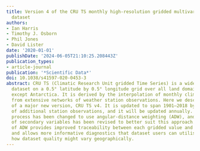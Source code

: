 ```yaml
---
title: Version 4 of the CRU TS monthly high-resolution gridded multivariate climate
  dataset
authors:
- Ian Harris
- Timothy J. Osborn
- Phil Jones
- David Lister
date: '2020-01-01'
publishDate: '2024-06-05T21:10:25.208443Z'
publication_types:
- article-journal
publication: '*Scientific Data*'
doi: 10.1038/s41597-020-0453-3
abstract: CRU TS (Climatic Research Unit gridded Time Series) is a widely used climate
  dataset on a 0.5° latitude by 0.5° longitude grid over all land domains of the world
  except Antarctica. It is derived by the interpolation of monthly climate anomalies
  from extensive networks of weather station observations. Here we describe the construction
  of a major new version, CRU TS v4. It is updated to span 1901–2018 by the inclusion
  of additional station observations, and it will be updated annually. The interpolation
  process has been changed to use angular-distance weighting (ADW), and the production
  of secondary variables has been revised to better suit this approach. This implementation
  of ADW provides improved traceability between each gridded value and the input observations,
  and allows more informative diagnostics that dataset users can utilise to assess
  how dataset quality might vary geographically.
---
```

